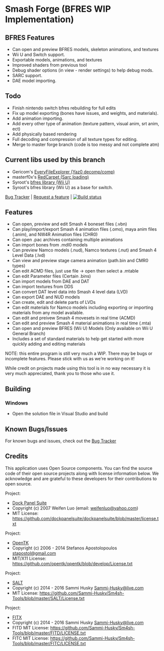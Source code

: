 Smash Forge (BFRES WIP Implementation)
===========

## 
## BFRES Features
 - Can open and preview BFRES models, skeleton animations, and textures
 - Wii U and Switch support. 
 - Exportable models, animations, and textures
 - Improved shaders from previous tool
 - Debug shader options (in view - render settings) to help debug mods.
 - SARC support. 
 - DAE model importing.

 ## Todo

 - Finish nintendo switch bfres rebuilding for full edits
 - Fix up model exporting (bones have issues, and weights, and materials).
 - Add animation importing.
 - Add every other type of animation (texture pattern, visual anim, srt anim, ect)
 - Add physically based rendering
 - Full decoding and compression of all texture types for editing.
 - Merge to master forge branch (code is too messy and not complete atm)

## Current libs used by this branch
- Gericom's [EveryFileExplorer (Yaz0 decomp/comp)](https://github.com/Syroot/NintenTools.Bfres)
- masterf0x's [RedCarpet (Sarc loading)](https://github.com/Gericom/EveryFileExplorer)
- Syroot's [bfres library (Wii U)](https://github.com/Syroot/NintenTools.Bfres)
- Syroot's bfres library (Wii U)  as a base for switch. 

[Bug Tracker](https://github.com/jam1garner/Smash-4-Bone-Animator/issues) | [Request a feature](https://github.com/jam1garner/Smash-4-Bone-Animator/issues) | [![Build status](https://ci.appveyor.com/api/projects/status/o73kaah41uewf1kx/branch/master?svg=true)](https://ci.appveyor.com/project/Sammi-Husky/smash-4-bone-animator/branch/master)
## Features
 - Can open, preview and edit Smash 4 boneset files (.vbn)
 - Can play/import/export Smash 4 animation files (.omo), maya anim files (.anim), and NW4R Animation files (CHR0)
 - Can open .pac archives containing multiple animations
 - Can import bones from .mdl0 models
 - Can preview Namco models (.nud), Namco textures (.nut) and Smash 4 Level Data (.lvd)
 - Can view and preview stage camera animation (path.bin and CMR0 types)
 - Can edit ACMD files, just use file -> open then select a .mtable 
 - Can edit Parameter files (Certain .bins)
 - Can import models from DAE and DAT
 - Can import textures from DDS
 - Can convert DAT level data into Smash 4 level data (LVD)
 - Can export DAE and NUD models
 - Can create, edit and delete parts of LVDs
 - Can edit materials for Namco models including exporting or importing materials from any model available.
 - Can edit and preivew Smash 4 movesets in real time (ACMD)
 - Can edit and preview Smash 4 material animations in real time (.mta)
 - Can open and preview BFRES (Wii U) Models (Only available on Wii U General Branch)
 - Includes a set of standard materials to help get started with more quickly adding and editing materials
 
NOTE: this entire program is still very much a WIP. There may be bugs or incomplete features. Please stick with us as we're working on it!
 
 While credit on projects made using this tool is in no way necessary it is very much appreciated, thank you to those who use it.
 
## Building
### Windows
 - Open the solution file in Visual Studio and build


## Known Bugs/Issues
For known bugs and issues, check out the [Bug Tracker](https://github.com/jam1garner/Smash-4-Bone-Animator/issues)

## Credits
This application uses Open Source components. You can find the source code of their open source projects along with license information below. We acknowledge and are grateful to these developers for their contributions to open source.

Project: 

- [Dock Panel Suite](https://github.com/dockpanelsuite/dockpanelsuite)
- Copyright (c) 2007 Weifen Luo (email: weifenluo@yahoo.com)
- MIT License: https://github.com/dockpanelsuite/dockpanelsuite/blob/master/license.txt

Project:
- [OpenTK](https://github.com/opentk/opentk)
- Copyright (c) 2006 - 2014 Stefanos Apostolopoulos <stapostol@gmail.com>
- MIT/X11 License: https://github.com/opentk/opentk/blob/develop/License.txt

Project:
- [SALT](https://github.com/Sammi-Husky/Sm4sh-Tools)
- Copyright (c) 2014 - 2016 Sammi Husky <Sammi-Husky@live.com>
- MIT License: https://github.com/Sammi-Husky/Sm4sh-Tools/blob/master/SALT/License.txt

Project:
- [FITX](https://github.com/Sammi-Husky/Sm4sh-Tools)
- Copyright (c) 2014 - 2016 Sammi Husky <Sammi-Husky@live.com>
- FITD MIT License: https://github.com/Sammi-Husky/Sm4sh-Tools/blob/master/FITD/LICENSE.txt
- FITC MIT License: https://github.com/Sammi-Husky/Sm4sh-Tools/blob/master/FITC/LICENSE.txt
